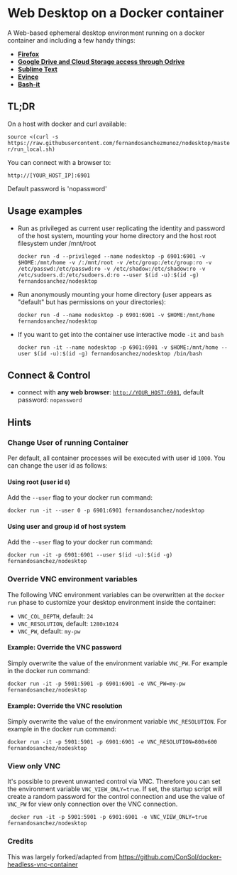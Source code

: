 # Web Desktop on a Docker container

A Web-based ephemeral desktop environment running on a docker container and including a few handy things:

* [**Firefox**](https://www.mozilla.org/)
* [**Google Drive and Cloud Storage access through Odrive**](http://odrive.com)
* [**Sublime Text**](https://www.sublimetext.com/)
* [**Evince**](https://wiki.gnome.org/Apps/Evince)
* [**Bash-it**](https://github.com/Bash-it/bash-it)


## TL;DR

On a host with docker and curl available:

`source <(curl -s https://raw.githubusercontent.com/fernandosanchezmunoz/nodesktop/master/run_local.sh)`

You can connect with a browser to:

`http://[YOUR_HOST_IP]:6901`

Default password is 'nopassword'

## Usage examples

- Run as privileged as current user replicating the identity and password of the host system, mounting your home directory and the host root filesystem under /mnt/root

      docker run -d --privileged --name nodesktop -p 6901:6901 -v $HOME:/mnt/home -v /:/mnt/root -v /etc/group:/etc/group:ro -v /etc/passwd:/etc/passwd:ro -v /etc/shadow:/etc/shadow:ro -v /etc/sudoers.d:/etc/sudoers.d:ro --user $(id -u):$(id -g) fernandosanchez/nodesktop


- Run anonymously mounting your home directory (user appears as "default" but has permissions on your directories):

      docker run -d --name nodesktop -p 6901:6901 -v $HOME:/mnt/home fernandosanchez/nodesktop

- If you want to get into the container use interactive mode `-it` and `bash`
      
      docker run -it --name nodesktop -p 6901:6901 -v $HOME:/mnt/home --user $(id -u):$(id -g) fernandosanchez/nodesktop /bin/bash

## Connect & Control

* connect with __any web browser__: [`http://YOUR_HOST:6901`](http://localhost:6901), default password: `nopassword` 

## Hints

### Change User of running Container

Per default, all container processes will be executed with user id `1000`. You can change the user id as follows: 

#### Using root (user id `0`)
Add the `--user` flag to your docker run command:

    docker run -it --user 0 -p 6901:6901 fernandosanchez/nodesktop

#### Using user and group id of host system
Add the `--user` flag to your docker run command:

    docker run -it -p 6901:6901 --user $(id -u):$(id -g) fernandosanchez/nodesktop

### Override VNC environment variables
The following VNC environment variables can be overwritten at the `docker run` phase to customize your desktop environment inside the container:
* `VNC_COL_DEPTH`, default: `24`
* `VNC_RESOLUTION`, default: `1280x1024`
* `VNC_PW`, default: `my-pw`

#### Example: Override the VNC password
Simply overwrite the value of the environment variable `VNC_PW`. For example in
the docker run command:

    docker run -it -p 5901:5901 -p 6901:6901 -e VNC_PW=my-pw fernandosanchez/nodesktop

#### Example: Override the VNC resolution
Simply overwrite the value of the environment variable `VNC_RESOLUTION`. For example in
the docker run command:

    docker run -it -p 5901:5901 -p 6901:6901 -e VNC_RESOLUTION=800x600 fernandosanchez/nodesktop
    
### View only VNC
It's possible to prevent unwanted control via VNC. Therefore you can set the environment variable `VNC_VIEW_ONLY=true`. If set, the startup script will create a random password for the control connection and use the value of `VNC_PW` for view only connection over the VNC connection.

     docker run -it -p 5901:5901 -p 6901:6901 -e VNC_VIEW_ONLY=true fernandosanchez/nodesktop
     
### Credits

This was largely forked/adapted from https://github.com/ConSol/docker-headless-vnc-container

